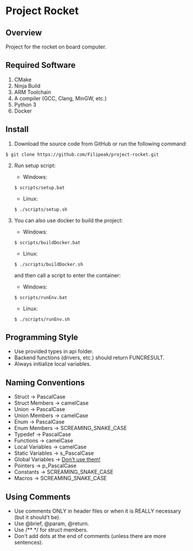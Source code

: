 # Project Rocket

## Overview

Project for the rocket on board computer.

## Required Software

1. CMake
2. Ninja Build
3. ARM Toolchain
4. A compiler (GCC, Clang, MinGW, etc.)
5. Python 3
6. Docker

## Install

1. Download the source code from GitHub or run the following command:

``` console
$ git clone https://github.com/Filipeak/project-rocket.git
```

2. Run setup script:

   - Windows:
   ``` console
   $ scripts/setup.bat
   ```
    - Linux:
   ``` console
   $ ./scripts/setup.sh
   ```
3. You can also use docker to build the project:
    - Windows:
   ``` console
   $ scripts/buildDocker.bat
   ```
    - Linux:
   ``` console
   $ ./scripts/buildDocker.sh
   ```

   and then call a script to enter the container:
     - Windows:
   ``` console
   $ scripts/runEnv.bat
   ```
    - Linux:
   ``` console
   $ ./scripts/runEnv.sh
   ```

## Programming Style

- Use provided types in api folder.
- Backend functions (drivers, etc.) should return FUNCRESULT.
- Always initialize local variables.

## Naming Conventions

- Struct -> PascalCase
- Struct Members -> camelCase
- Union -> PascalCase
- Union Members -> camelCase
- Enum -> PascalCase
- Enum Members -> SCREAMING_SNAKE_CASE
- Typedef -> PascalCase
- Functions -> camelCase
- Local Variables -> camelCase
- Static Variables -> s_PascalCase
- Global Variables -> <ins>Don't use them!</ins>
- Pointers -> p_PascalCase
- Constants -> SCREAMING_SNAKE_CASE
- Macros -> SCREAMING_SNAKE_CASE

## Using Comments

- Use comments ONLY in header files or when it is REALLY necessary (but it should't be).
- Use @brief, @param, @return.
- Use /** */ for struct members.
- Don't add dots at the end of comments (unless there are more sentences).